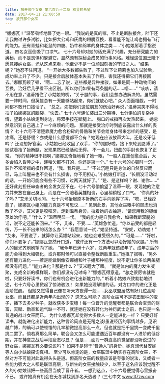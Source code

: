 ```yaml
---
title: 放开那个女巫 第六百九十二章 初显的希望
date: 2017-04-11 21:00:50
tag: 放开那个女巫
---
```


“娜娜瓦！”温蒂嗔怪地瞥了她一眼。
“我说的是真的嘛，不止是断肢接合，陛下还让我做过许多试验，比如把大公鸡和灰鹰的翅膀互换，看看能不能让鸡也拥有飞行的能力。还有青蛙和老鼠的四肢、奶牛和绵羊的身体之类……”小姑娘掰着手指说道。
四名女巫倒吸了口凉气。
七十六号却对她的话充满了兴趣，充分研究能力的奥秘，而不是畏惧和躲避它，显然颇有探秘会成员的行事风格。难怪这位国王陛下愿意接纳女巫，光从这点来看，他至少不是一位顽固刻板的守旧之人。“结果呢？”她忍不住问道。
“一开始大多数都失败了，不过陛下让莉莉也加入试验后，成功率上升了不少。只是接合后肢体基本失去了作用，害我还得把它们再接回去。”娜娜瓦顿了顿，“啊……忘了说，这些都是异种接驳，如果是同一种动物间的互换，治好后几乎看不出区别。所以你们如果有两条腿的话……唔……”
“咳咳，请不用在意，”温蒂捂住了小姑娘的嘴，“关于腿的事，我们会想办法解决的。虽然需要一阵时间，但英雄总有一天能够站起来，你们就放心吧。”
众人面面相觑，一时间都不敢开口接话了。
“总之，先把你们这位朋友的伤治好再说，”温蒂哭笑不得地拍了拍娜娜瓦的脑袋，“快去。”
七十六号连忙装出三分期待、七分惧怕的复杂神情，望着小姑娘走到身边，将双手按在断腿上。
胸口的戒指再次发热起来。
她忽然意识到自己遇上了一个麻烦的问题。
那就是接受治疗时到底该露出什么样的表情？
七十六号不清楚靠魔力愈合粉碎的骨骼和关节会给身体带来怎样的感受，是疼痛，还是舒缓？亦或是什么感觉都不会有？她现在应该放声大叫，还是咬牙低吟？
还没想好答案，小姑娘已经收回了双手，“你的腿好啦，接下来轮到胳膊了。”
她试着抬了抬断腿，发现果然已经活动无碍。
不一会儿，扭曲的手肘也恢复了正常。
“你的精神很不错啊，”娜娜瓦奇怪地看了她一眼，“一般人在重创愈合后，大多会陷入昏睡之中，连哈欠都不打的，你还是第一个。”
七十六号的心顿时一沉，装作不知所措的模样回道，“我、我只是……”
“不过沉睡只是身体的自然反应而已，马上叫醒来也不会有什么损害，你不用担心。”小姑娘打断道，“长期没活动过的话，一开始可能会有些不习惯，过两天就好了。”
“是、是这样吗？谢、谢你……”
还好此刻担任审查者的金发女巫不在，七十六号偷偷望了温蒂一眼，发现她的注意力并未放在自己身上，而是在一旁陪着英雄相谈，心里稍稍松了口气。
“你真的好了吗？”艾米关切地问。
七十六号抬起原本折断的右手向她挥了挥，“嗯，已经痊愈了，娜娜瓦小姐的能力真是不可思议……”
见到此景，其他女巫眼中的顾虑也消散了不少，艾米更是咬咬牙，走到温蒂身旁，拉着她的衣袖道，“请您用我的腿给英雄治疗吧。”
“什么？”温蒂明显一愣。
“我的能力是自我愈合，如果截断双腿的话，说不定还能长回来。”
“不，艾米，不要……”英雄急忙道，“你以前受的都是轻伤，万一长不出来的话怎么办？”
“我愿意试一试，”她坚持道。
“安妮，劝劝她！”
“艾米，不要说了，就算你让英雄站起来，她也会难受很久的。”
“可是……”
“好啦，你们不要争了，”娜娜瓦忽然开口道，“或许还有一个方法可以治好她的双腿。”
所有人的目光齐刷刷望向了她。
“我今年已满十六岁，过两年就该成年了。成年之后的能力会得到大幅强化，或许那时候可以直接令整截断肢重生。”她抿了抿嘴，“另外还有能力进化——若是能做到像安娜姐和叶子姐那种程度，说不定让你多长两条腿都没有问题。”
“能力进化？那是什么？”艾米瞪大了眼。
“就是体内的魔力发生凝聚，变成全新的模样啊，你们都没有见过吗？”娜娜瓦得意道，“总之很厉害就是啦，只要好好读书，你们也有机会进化出新能力的。”
听着小姑娘兴致勃勃地讲述，七十六号心里掀起了惊涛骇浪！
如果她没理解错的话，对方口中的进化正是高阶觉醒。
但她又觉得自己像在听天方夜谭一般……女巫联盟居然有好几位高阶女巫，而且还都是近两年内出现的？
这怎么可能？
高阶女巫可不是农田里种的麦子，播下去多少种子，就收获多少麦穗！每一位晋升的觉醒者都是联合会宝贵的财富，天赋、勤奋和运气缺一不可，就连她在没有转化为神罚武士之前，也只是一名普通的战斗女巫而已。
为什么娜娜瓦却觉得大多数人一定能进化一样？
只要好好读书，就能进化出新能力，这种言论简直是无稽之谈!虽说经历的事情越多，见识越广博，的确可以使顿悟的几率稍微提高那么一点，但也就是把千里挑一变成千里挑二罢了。倘若真那么简单，联合会又怎么可能遭遇近百年都没有一人进阶的低谷期，并在神意之战后半段疲态尽显？
但是……面对一群连高阶觉醒都没听说过的野女巫，娜娜瓦有必要说谎吗？
如果不是碍于“普通人”的身份，她真想代替安妮等人向小姑娘探询真相。
至少可以肯定的是，女巫联盟中确实存在高阶女巫，不然对方不可能对此说得头头是道。但高阶女巫的数量应该是夸张的说法，又或者一些能力强大之人都是联盟高层，与新生的女巫接触较少，以至于这名应该刚觉醒不久的小姑娘错把一些高层当成了晋升者。
一想到这点，七十六号便觉得心里振奋不已。
或许她真有机会在无冬城找到那名天选者？
(三七中文 www.37zw.com